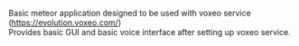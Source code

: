 Basic meteor application designed to be used with voxeo service (https://evolution.voxeo.com/)</br>
Provides basic GUI and basic voice interface after setting up voxeo service.</br>
